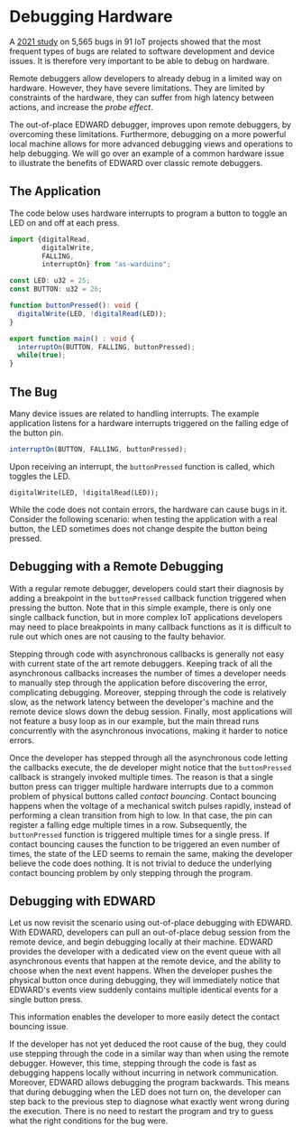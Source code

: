 # Debugging Hardware

A [2021 study](https://doi.org/10.1109/ICSE43902.2021.00051) on 5,565 bugs in 91 IoT projects showed that the most frequent types of bugs are related to software development and device issues.
It is therefore very important to be able to debug on hardware.

Remote debuggers allow developers to already debug in a limited way on hardware.
However, they have severe limitations.
They are limited by constraints of the hardware, they can suffer from high latency between actions, and increase the *probe effect*.

The out-of-place EDWARD debugger, improves upon remote debuggers, by overcoming these limitations.
Furthermore, debugging on a more powerful local machine allows for more advanced debugging views and operations to help debugging.
We will go over an example of a common hardware issue to illustrate the benefits of EDWARD over classic remote debuggers.

## The Application

The code below uses hardware interrupts to program a button to toggle an LED on and off at each press.

```ts
import {digitalRead,
        digitalWrite,
        FALLING,
        interruptOn} from "as-warduino";

const LED: u32 = 25;
const BUTTON: u32 = 26;

function buttonPressed(): void {
  digitalWrite(LED, !digitalRead(LED));
}

export function main() : void {
  interruptOn(BUTTON, FALLING, buttonPressed);
  while(true);
}
```

## The Bug

Many device issues are related to handling interrupts.
The example application listens for a hardware interrupts triggered on the falling edge of the button pin.

```ts
interruptOn(BUTTON, FALLING, buttonPressed);
```

Upon receiving an interrupt, the `buttonPressed` function is called, which toggles the LED.

```
digitalWrite(LED, !digitalRead(LED));
```

While the code does not contain errors, the hardware can cause bugs in it.
Consider the following scenario: when testing the application with a real button, the LED sometimes does not change despite the button being pressed.

## Debugging with a Remote Debugging

With a regular remote debugger, developers could start their diagnosis by adding a breakpoint in the `buttonPressed` callback function triggered when pressing the button.
Note that in this simple example, there is only one single callback function,
but in more complex IoT applications developers may need to place breakpoints in many callback functions as it is difficult to rule out which ones are not causing to the faulty behavior.

Stepping through code with asynchronous callbacks is generally not easy with current state of the art remote debuggers.
Keeping track of all the asynchronous callbacks increases the number of times a developer needs to manually step through the application before discovering the error, complicating debugging.
Moreover, stepping through the code is relatively slow, as the network latency between the developer's machine and the remote device slows down the debug session.
Finally, most applications will not feature a busy loop as in our example, but the main thread runs concurrently with the asynchronous invocations, making it harder to notice errors.

Once the developer has stepped through all the asynchronous code letting the callbacks execute, the de developer might notice that the `buttonPressed` callback is strangely invoked multiple times.
The reason is that a single button press can trigger multiple hardware interrupts due to a common problem of physical buttons called *contact bouncing*.
Contact bouncing happens when the voltage of a mechanical switch pulses rapidly, instead of performing a clean transition from high to low.
In that case, the pin can register a falling edge multiple times in a row.
Subsequently, the `buttonPressed` function is triggered multiple times for a single press.
If contact bouncing causes the function to be triggered an even number of times, the state of the LED seems to remain the same, making the developer believe the code does nothing.
It is not trivial to deduce the underlying contact bouncing problem by only stepping through the program.

## Debugging with EDWARD

Let us now revisit the scenario using out-of-place debugging with EDWARD.
With EDWARD, developers can pull an out-of-place debug session from the remote device, and begin debugging locally at their machine.
EDWARD provides the developer with a dedicated view on the event queue with all asynchronous events that happen at the remote device, and the ability to choose when the next event happens.
When the developer pushes the physical button once during debugging, they will immediately notice that EDWARD's events view suddenly contains multiple identical events for a single button press.

This information enables the developer to more easily detect the contact bouncing issue.

If the developer has not yet deduced the root cause of the bug, they could use stepping through the code in a similar way than when using the remote debugger.
However, this time, stepping through the code is fast as debugging happens locally without incurring in network communication.
Moreover, EDWARD allows debugging the program backwards.
This means that during debugging when the LED does not turn on, the developer can step back to the previous step to diagnose what exactly went wrong during the execution.
There is no need to restart the program and try to guess what the right conditions for the bug were.

